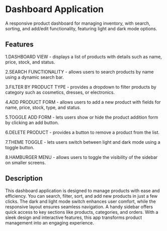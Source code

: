 
# Dashboard Application


A responsive product dashboard for managing inventory, with search, sorting, and add/edit functionality, featuring light and dark mode options.


## Features

1.DASHBOARD VIEW - displays a list of products with details such as name, price, stock, and status.

2.SEARCH FUNCTIONALITY - allows users to search products by name using a dynamic search bar.

3.FILTER BY PRODUCT TYPE - provides a dropdown to filter products by category such as cosmetics, dresses, or electronics.

4.ADD PRODUCT FORM - allows users to add a new product with fields for name, price, stock, type, and status.

5.TOGGLE ADD FORM - lets users show or hide the product addition form by clicking an add button.

6.DELETE PRODUCT - provides a button to remove a product from the list.

7.THEME TOGGLE - lets users switch between light and dark mode using a toggle button.

8.HAMBURGER MENU - allows users to toggle the visibility of the sidebar on smaller screens.



 


## Description 

This dashboard application is designed to manage products with ease and efficiency. You can search, filter, sort, and add new products in just a few clicks. The dark and light mode switch enhances user comfort, while the responsive layout ensures seamless navigation. A handy sidebar offers quick access to key sections like products, categories, and orders. With a sleek design and interactive features, this app transforms product management into an engaging experience.